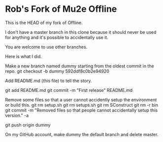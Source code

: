 # Rob's Fork of Mu2e Offline

This is the HEAD of my fork of Offline.

I don't have a master branch in this clone because it should never be
used for anything and it's possible to accidentally use it.

You are welcome to use other branches.

Here is what I did.

Make a new branch named dummy starting from the oldest commit in the repo.
 git checkout -b dummy 592ddf8c0b2e94920

Add README.md (this file) to tell the story.

 git add README.md
 git commit -m "First release" README.md

Remove some files so that a user cannot accidently setup the environment or build this.
 git rm setup.sh
 git rm setups.sh
 git rm SConstruct
 git rm -r bin
 git commit -m "Removed files so that people cannot accidentally setup this version." -a

 git push origin dummy

On my GitHub account, make dummy the default branch and delete master.


